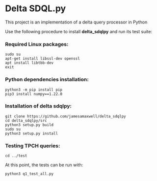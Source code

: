 # Delta SDQL.py

This project is an implementation of a delta query processor in Python

Use the following procedure to install <b>delta_sdqlpy</b> and run its test suite:

### Required Linux packages:
```
sudo su
apt-get install libssl-dev openssl  
apt install libtbb-dev
exit
```

### Python dependencies installation:
```
python3 -m pip install pip  
pip3 install numpy==1.22.0  
```
### Installation of delta sdqlpy:
```
git clone https://github.com/jamesamaxwell/delta_sdqlpy
cd delta_sdqlpy/src  
python3 setup.py build
sudo su
python3 setup.py install  
```
### Testing TPCH queries:
```
cd ../test  
```
At this point, the tests can be run with:
```
python3 q1_test_all.py  
```
